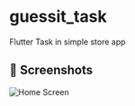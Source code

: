 # guessit_task

Flutter Task in simple store app

## 📸 Screenshots
![Home Screen](guessit_task/ScreenShots/SplashScreen)
